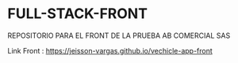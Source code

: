 # FULL-STACK-FRONT


REPOSITORIO PARA EL FRONT DE LA PRUEBA AB COMERCIAL SAS



Link Front : https://jeisson-vargas.github.io/vechicle-app-front
